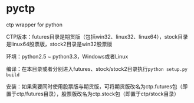 pyctp
=====

ctp wrapper for python

CTP版本：futures目录是期货版（包括win32、linux32、linux64），stock目录是linux64股票版，stock2目录是win32股票版

环境：python2.5 ~ python3.3，Windows或者Linux

编译：在本目录或者分别进入futures、stock/stock2目录执行`python setup.py build`

安装：如果需要同时使用股票版与期货版，可将期货版改名为ctp.futures包（即置于ctp/futures目录），股票版改名为ctp.stock包（即置于ctp/stock目录）
